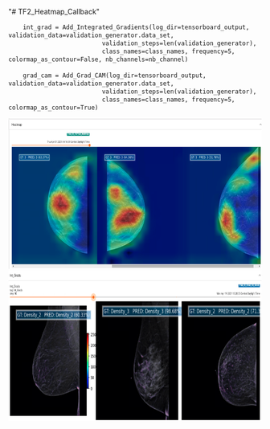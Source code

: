 "# TF2_Heatmap_Callback" 

```
    int_grad = Add_Integrated_Gradients(log_dir=tensorboard_output, validation_data=validation_generator.data_set,
                          validation_steps=len(validation_generator),
                          class_names=class_names, frequency=5, colormap_as_contour=False, nb_channels=nb_channel)

    grad_cam = Add_Grad_CAM(log_dir=tensorboard_output, validation_data=validation_generator.data_set,
                          validation_steps=len(validation_generator),
                          class_names=class_names, frequency=5, colormap_as_contour=True)
```

<p align="center">
    <img src="example/example_grad_cam_tensorboard.png" height=300>
    <img src="example/example_int_grad_tensorboard.png" height=300>
</p>
